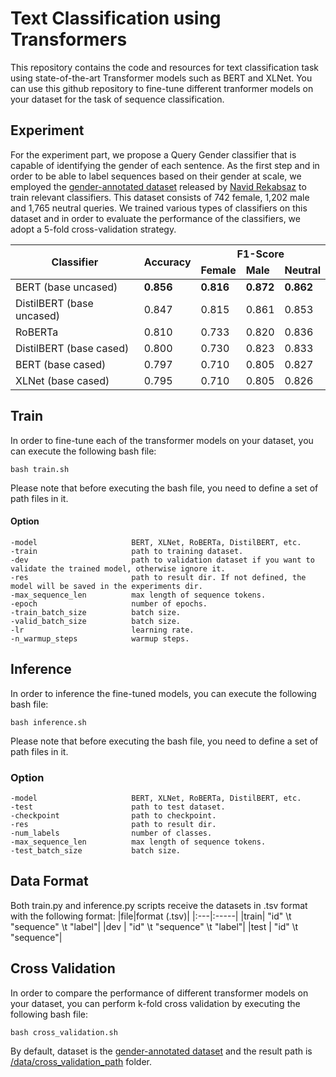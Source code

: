 # Text Classification using Transformers
This repository contains the code and resources for text classification task using state-of-the-art Transformer models such as BERT and XLNet. You can use this github repository to fine-tune different tranformer models on your dataset for the task of sequence classification.
## Experiment
For the experiment part, we propose a Query Gender classifier that is capable of identifying the gender of each sentence. As the first step and in order to be able to label sequences based on their gender at scale, we employed the [gender-annotated dataset](https://github.com/aminbigdeli/Text-Classification-using-Transformers/blob/master/data/gender_annotated_dataset.tsv) released by [Navid Rekabsaz](https://github.com/navid-rekabsaz/GenderBias_IR) to train relevant classifiers. This dataset consists of 742 female, 1,202 male and 1,765 neutral queries. We trained various types of  classifiers on this dataset and in order to evaluate the performance of the classifiers, we adopt a 5-fold cross-validation strategy.
<table class="tg">
<thead>
  <tr>
    <th class="tg-fymr" rowspan="2">Classifier</th>
    <th class="tg-fymr" rowspan="2">Accuracy</th>
    <th class="tg-fymr" colspan="3">F1-Score</th>
  </tr>
  <tr>
    <td class="tg-fymr"><b>Female</td>
    <td class="tg-fymr"><b>Male</td>
    <td class="tg-fymr"><b>Neutral</td>
  </tr>
</thead>
<tbody>
  <tr>
    <td class="tg-xnov">BERT (base uncased)</td>
    <td class="tg-oyjm"><b>0.856</td>
    <td class="tg-oyjm"><b>0.816</td>
    <td class="tg-oyjm"><b>0.872</td>
    <td class="tg-oyjm"><b>0.862</td>
  </tr>
  <tr>
    <td class="tg-xnov">DistilBERT (base uncased)</td>
    <td class="tg-xnov">0.847</td>
    <td class="tg-xnov">0.815</td>
    <td class="tg-xnov">0.861</td>
    <td class="tg-xnov">0.853</td>
  </tr>
  <tr>
    <td class="tg-xnov">RoBERTa</td>
    <td class="tg-xnov">0.810</td>
    <td class="tg-xnov">0.733</td>
    <td class="tg-xnov">0.820</td>
    <td class="tg-xnov">0.836</td>
  </tr>
  <tr>
    <td class="tg-xnov">DistilBERT (base cased)</td>
    <td class="tg-xnov">0.800</td>
    <td class="tg-xnov">0.730</td>
    <td class="tg-xnov">0.823</td>
    <td class="tg-xnov">0.833</td>
  </tr>
  <tr>
    <td class="tg-xnov">BERT (base cased)</td>
    <td class="tg-xnov">0.797</td>
    <td class="tg-xnov">0.710</td>
    <td class="tg-xnov">0.805</td>
    <td class="tg-xnov">0.827</td>
  </tr>
  <tr>
    <td class="tg-xnov">XLNet (base cased)</td>
    <td class="tg-xnov">0.795</td>
    <td class="tg-xnov">0.710</td>
    <td class="tg-xnov">0.805</td>
    <td class="tg-xnov">0.826</td>
  </tr>
</tbody>
</table>

## Train
In order to fine-tune each of the transformer models on your dataset, you can execute the following bash file:
```shell
bash train.sh
```
Please note that before executing the bash file, you need to define a set of path files in it.

#### Option
```
-model                     BERT, XLNet, RoBERTa, DistilBERT, etc.
-train                     path to training dataset.
-dev                       path to validation dataset if you want to validate the trained model, otherwise ignore it.
-res                       path to result dir. If not defined, the model will be saved in the experiments dir.
-max_sequence_len          max length of sequence tokens.
-epoch                     number of epochs.
-train_batch_size          batch size.
-valid_batch_size          batch size.
-lr                        learning rate.
-n_warmup_steps            warmup steps.
```
## Inference
In order to inference the fine-tuned models, you can execute the following bash file:
```shell
bash inference.sh
```
Please note that before executing the bash file, you need to define a set of path files in it.

### Option
```
-model                     BERT, XLNet, RoBERTa, DistilBERT, etc.
-test                      path to test dataset.
-checkpoint                path to checkpoint.
-res                       path to result dir.
-num_labels                number of classes.
-max_sequence_len          max length of sequence tokens.
-test_batch_size           batch size.
```

## Data Format
Both train.py and inference.py scripts receive the datasets in .tsv format with the following format:
|file|format (.tsv)|
|:---|:-----|
|train| "id" \t "sequence" \t "label"|
|dev  | "id" \t "sequence" \t "label"|
|test | "id" \t "sequence"|

## Cross Validation
In order to compare the performance of different transformer models on your dataset, you can perform k-fold cross validation by executing the following bash file:
```shell
bash cross_validation.sh
```
By default, dataset is the [gender-annotated dataset](https://github.com/aminbigdeli/Text-Classification-using-Transformers/blob/master/data/gender_annotated_dataset.tsv) and the result path is [/data/cross_validation_path](https://github.com/aminbigdeli/Text-Classification-using-Transformers/tree/master/data/cross_validation_path) folder.
